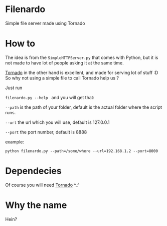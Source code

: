 Filenardo
=========

Simple file server made using Tornado

How to
=========
The idea is from the ``SimpleHTTPServer.py`` that comes with Python, but it is not made to have lot of people asking it at the same time.

[Tornado][1] in the other hand is excellent, and made for serving lot of stuff :D So why not using a simple file to call Tornado help us ?

Just run

``filenardo.py --help `` and you will get that:

``--path`` is the path of your folder, default is the actual folder where the script runs.

``--url`` the url which you will use, default is 127.0.0.1

``--port`` the port number, default is 8888

example:

``python filenardo.py --path=/some/where --url=192.168.1.2 --port=8000``

Dependecies
=========
Of course you will need [Tornado][1] ^_^

Why the name
=========
Hein?

[1]: https://github.com/facebook/tornado

